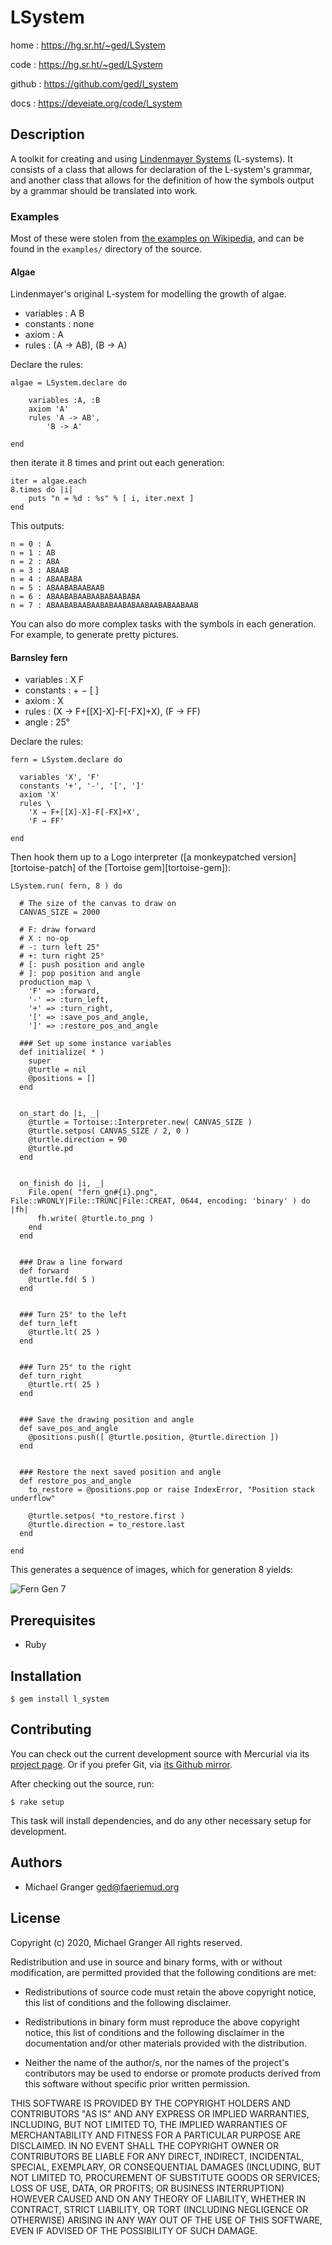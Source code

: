 # LSystem

home
: https://hg.sr.ht/~ged/LSystem

code
: https://hg.sr.ht/~ged/LSystem

github
: https://github.com/ged/l_system

docs
: https://deveiate.org/code/l_system


## Description

A toolkit for creating and using [Lindenmayer Systems][l-system] (L-systems).
It consists of a class that allows for declaration of the L-system's grammar,
and another class that allows for the definition of how the symbols output by a
grammar should be translated into work.


### Examples

Most of these were stolen from [the examples on Wikipedia][l-system], and can be found in the `examples/` directory of the source.

#### Algae

Lindenmayer's original L-system for modelling the growth of algae.

* variables : A B
* constants : none
* axiom : A
* rules : (A → AB), (B → A)

Declare the rules:

    algae = LSystem.declare do
    
    	variables :A, :B
    	axiom 'A'
    	rules 'A -> AB',
    	    'B -> A'
    
    end

then iterate it 8 times and print out each generation:

    iter = algae.each
    8.times do |i|
        puts "n = %d : %s" % [ i, iter.next ]
    end

This outputs:

    n = 0 : A
    n = 1 : AB
    n = 2 : ABA
    n = 3 : ABAAB
    n = 4 : ABAABABA
    n = 5 : ABAABABAABAAB
    n = 6 : ABAABABAABAABABAABABA
    n = 7 : ABAABABAABAABABAABABAABAABABAABAAB


You can also do more complex tasks with the symbols in each generation. For example, to generate pretty pictures.

#### Barnsley fern

* variables : X F
* constants : + − [ ]
* axiom : X
* rules : (X → F+[[X]-X]-F[-FX]+X), (F → FF)
* angle : 25°

Declare the rules:

    fern = LSystem.declare do
    
      variables 'X', 'F'
      constants '+', '-', '[', ']'
      axiom 'X'
      rules \
        'X → F+[[X]-X]-F[-FX]+X',
        'F → FF'
    
    end

Then hook them up to a Logo interpreter ([a monkeypatched version][tortoise-patch] of the [Tortoise gem][tortoise-gem]):

    LSystem.run( fern, 8 ) do
    
      # The size of the canvas to draw on
      CANVAS_SIZE = 2000
    
      # F: draw forward
      # X : no-op
      # -: turn left 25°
      # +: turn right 25°
      # [: push position and angle
      # ]: pop position and angle
      production_map \
        'F' => :forward,
        '-' => :turn_left,
        '+' => :turn_right,
        '[' => :save_pos_and_angle,
        ']' => :restore_pos_and_angle
    
      ### Set up some instance variables
      def initialize( * )
        super
        @turtle = nil
        @positions = []
      end
    
    
      on_start do |i, _|
        @turtle = Tortoise::Interpreter.new( CANVAS_SIZE )
        @turtle.setpos( CANVAS_SIZE / 2, 0 )
        @turtle.direction = 90
        @turtle.pd
      end
    
    
      on_finish do |i, _|
        File.open( "fern_gn#{i}.png", File::WRONLY|File::TRUNC|File::CREAT, 0644, encoding: 'binary' ) do |fh|
          fh.write( @turtle.to_png )
        end
      end
    
    
      ### Draw a line forward
      def forward
        @turtle.fd( 5 )
      end
    
    
      ### Turn 25° to the left
      def turn_left
        @turtle.lt( 25 )
      end
    
    
      ### Turn 25° to the right
      def turn_right
        @turtle.rt( 25 )
      end
    
    
      ### Save the drawing position and angle
      def save_pos_and_angle
        @positions.push([ @turtle.position, @turtle.direction ])
      end
    
    
      ### Restore the next saved position and angle
      def restore_pos_and_angle
        to_restore = @positions.pop or raise IndexError, "Position stack underflow"
    
        @turtle.setpos( *to_restore.first )
        @turtle.direction = to_restore.last
      end
    
    end

This generates a sequence of images, which for generation 8 yields:

![Fern Gen 7](examples/fern_gn7.png)


## Prerequisites

* Ruby


## Installation

    $ gem install l_system


## Contributing

You can check out the current development source with Mercurial via its
[project page](https://hg.sr.ht/~ged/LSystem). Or if you prefer Git, via
[its Github mirror](https://github.com/ged/l_system).

After checking out the source, run:

    $ rake setup

This task will install dependencies, and do any other necessary setup for development.


## Authors

- Michael Granger <ged@faeriemud.org>


## License

Copyright (c) 2020, Michael Granger
All rights reserved.

Redistribution and use in source and binary forms, with or without
modification, are permitted provided that the following conditions are met:

* Redistributions of source code must retain the above copyright notice,
  this list of conditions and the following disclaimer.

* Redistributions in binary form must reproduce the above copyright notice,
  this list of conditions and the following disclaimer in the documentation
  and/or other materials provided with the distribution.

* Neither the name of the author/s, nor the names of the project's
  contributors may be used to endorse or promote products derived from this
  software without specific prior written permission.

THIS SOFTWARE IS PROVIDED BY THE COPYRIGHT HOLDERS AND CONTRIBUTORS "AS IS"
AND ANY EXPRESS OR IMPLIED WARRANTIES, INCLUDING, BUT NOT LIMITED TO, THE
IMPLIED WARRANTIES OF MERCHANTABILITY AND FITNESS FOR A PARTICULAR PURPOSE ARE
DISCLAIMED. IN NO EVENT SHALL THE COPYRIGHT OWNER OR CONTRIBUTORS BE LIABLE
FOR ANY DIRECT, INDIRECT, INCIDENTAL, SPECIAL, EXEMPLARY, OR CONSEQUENTIAL
DAMAGES (INCLUDING, BUT NOT LIMITED TO, PROCUREMENT OF SUBSTITUTE GOODS OR
SERVICES; LOSS OF USE, DATA, OR PROFITS; OR BUSINESS INTERRUPTION) HOWEVER
CAUSED AND ON ANY THEORY OF LIABILITY, WHETHER IN CONTRACT, STRICT LIABILITY,
OR TORT (INCLUDING NEGLIGENCE OR OTHERWISE) ARISING IN ANY WAY OUT OF THE USE
OF THIS SOFTWARE, EVEN IF ADVISED OF THE POSSIBILITY OF SUCH DAMAGE.


[l-system]: https://en.wikipedia.org/wiki/L-system

